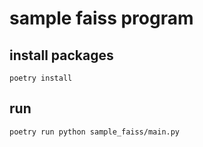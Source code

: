 # sample faiss program

## install packages

```shell script
poetry install
```

## run

```shell script
poetry run python sample_faiss/main.py
```
